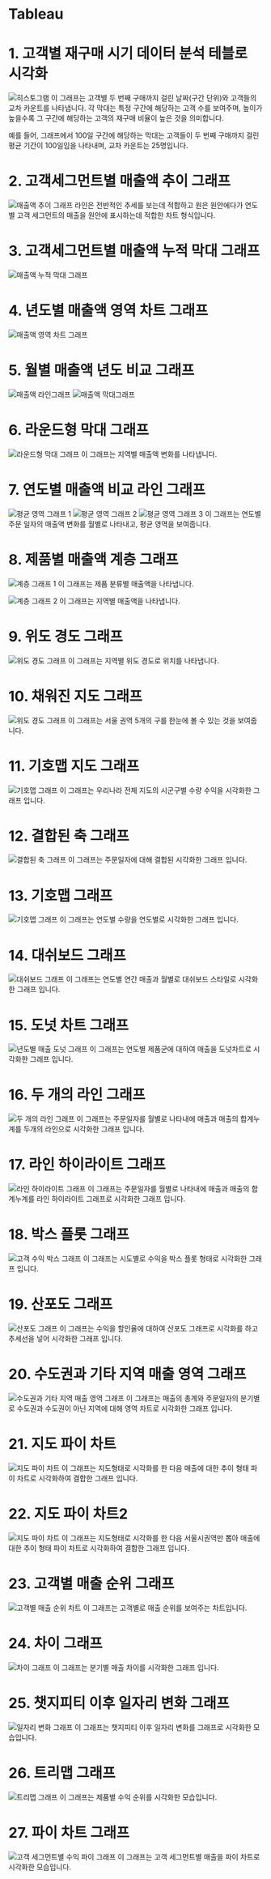 # Tableau

# 1. 고객별 재구매 시기 데이터 분석 테블로 시각화
![히스토그램](히스토그램.png)
이 그래프는 고객별 두 번째 구매까지 걸린 날짜(구간 단위)와 고객들의 교차 카운트를 나타냅니다. 각 막대는 특정 구간에 해당하는 고객 수를 보여주며, 높이가 높을수록 그 구간에 해당하는 고객의 재구매 비율이 높은 것을 의미합니다. 

예를 들어, 그래프에서 100일 구간에 해당하는 막대는 고객들이 두 번째 구매까지 걸린 평균 기간이 100일임을 나타내며, 교차 카운트는 25명입니다.


# 2. 고객세그먼트별 매출액 추이 그래프
![매출액 추이 그래프](추이.png)
라인은 전반적인 추세를 보는데 적합하고 원은 원안에다가 연도별 고객 세그먼트의 매출을 원안에 표시하는데 적합한 차트 형식입니다.


# 3. 고객세그먼트별 매출액 누적 막대 그래프
![매출액 누적 막대 그래프](누적막대차트.png)


# 4. 년도별 매출액 영역 차트 그래프
![매출액 영역 차트 그래프](영역차트.png)


# 5. 월별 매출액 년도 비교 그래프
![매출액 라인그래프](매출비교1.png)
![매출액 막대그래프](매출비교2.png)


# 6. 라운드형 막대 그래프
![라운드형 막대 그래프](라운드형막대그래프.png)
이 그래프는 지역별 매출액 변화를 나타냅니다.


# 7. 연도별 매출액 비교 라인 그래프
![평균 영역 그래프 1](평균영역차트1.png) ![평균 영역 그래프 2](평균영역차트2.png) ![평균 영역 그래프 3](평균영역차트3.png)
이 그래프는 연도별 주문 일자의 매출액 변화를 월별로 나타내고, 평균 영역을 보여줍니다.


# 8. 제품별 매출액 계층 그래프
![계층 그래프 1](계층만들기1.png)
이 그래프는 제품 분류별 매출액을 나타냅니다.


![계층 그래프 2](계층만들기2.png)
이 그래프는 지역별 매출액을 나타냅니다.


# 9. 위도 경도 그래프
![위도 경도 그래프](위도경도그래프.png)
이 그래프는 지역별 위도 경도로 위치를 나타냅니다.


# 10. 채워진 지도 그래프
![위도 경도 그래프](서울특별시지도.png)
이 그래프는 서울 권역 5개의 구를 한눈에 볼 수 있는 것을 보여줍니다.


# 11. 기호맵 지도 그래프
![기호맵 그래프](기호맵1.png)
이 그래프는 우리나라 전체 지도의 시군구별 수량 수익을 시각화한 그래프 입니다.


# 12. 결합된 축 그래프
![ 결합된 축 그래프](결합된축그래프.png)
이 그래프는 주문일자에 대해 결합된 시각화한 그래프 입니다.


# 13. 기호맵 그래프
![ 기호맵 그래프](기호맵2.png)
이 그래프는 연도별 수량을 연도별로 시각화한 그래프 입니다.


# 14. 대쉬보드 그래프
![ 대쉬보드 그래프](대쉬보드.png)
이 그래프는 연도별 연간 매출과 월별로 대쉬보드 스타일로 시각화한 그래프 입니다.


# 15. 도넛 차트 그래프
![년도별 매출 도넛 그래프](도넛차트.png)
이 그래프는 연도별 제품군에 대하여 매출을 도넛차트로 시각화한 그래프 입니다.


# 16. 두 개의 라인 그래프
![두 개의 라인 그래프](라인그래프.png)
이 그래프는 주문일자를 월별로 나타내에 매출과 매출의 합계누계를 두개의 라인으로 시각화한 그래프 입니다.


# 17. 라인 하이라이트 그래프
![라인 하이라이트 그래프](라인하이라이트.png)
이 그래프는 주문일자를 월별로 나타내에 매출과 매출의 합계누계를 라인 하이라이트 그래프로 시각화한 그래프 입니다.


# 18. 박스 플롯 그래프
![고객 수익 박스 그래프](박스플롯.png)
이 그래프는 시도별로 수익을 박스 플롯 형태로 시각화한 그래프 입니다.


# 19. 산포도 그래프
![산포도 그래프](분산형차트.png)
이 그래프는 수익을 할인율에 대하여 산포도 그래프로 시각화를 하고 추세선을 넣어 시각화한 그래프 입니다.


# 20. 수도권과 기타 지역 매출 영역 그래프
![수도권과 기타 지역 매출 영역 그래프](수도권영역차트.png)
이 그래프는 매출의 총계와 주문일자의 분기별로 수도권과 수도권이 아닌 지역에 대해 영역 차트로 시각화한 그래프 입니다.


# 21. 지도 파이 차트
![지도 파이 차트](지도파이.png)
이 그래프는 지도형태로 시각화를 한 다음 매출에 대한 추이 형태 파이 차트로 시각화하여 결합한 그래프 입니다.


# 22. 지도 파이 차트2
![지도 파이 차트](지도파이.png)
이 그래프는 지도형태로 시각화를 한 다음 서울시권역만 뽑아 매출에 대한 추이 형태 파이 차트로 시각화하여 결합한 그래프 입니다.


# 23. 고객별 매출 순위 그래프
![고객별 매출 순위 차트](집합그래프.png)
이 그래프는 고객별로 매출 순위를 보여주는 차트입니다.


# 24. 차이 그래프
![차이 그래프](차이그래프.png)
이 그래프는 분기별 매출 차이를 시각화한 그래프 입니다.


# 25. 챗지피티 이후 일자리 변화 그래프
![일자리 변화 그래프](챗지피티.png)
이 그래프는 챗지피티 이후 일자리 변화를 그래프로 시각화한 모습입니다.


# 26. 트리맵 그래프
![트리맵 그래프](트리맵차트.png)
이 그래프는 제품별 수익 순위를 시각화한 모습입니다.


# 27. 파이 차트 그래프
![고객 세그먼트별 수익 파이 그래프](파이차트.png)
이 그래프는 고객 세그먼트별 매출을 파이 차트로 시각화한 모습입니다.
